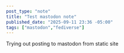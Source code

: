 ```yaml
---
post_type: "note" 
title: "Test mastodon note"
published_date: "2025-09-11 23:36 -05:00"
tags: ["mastodon","fediverse"]
---
```


Trying out posting to mastodon from static site